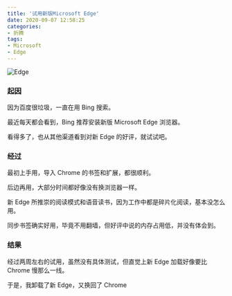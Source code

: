 ```yaml
---
title: '试用新版Microsoft Edge'
date: 2020-09-07 12:58:25
categories:
- 折腾
tags:
- Microsoft
- Edge
---
```


![Edge](/post-images/microsoft-edge-logo-icon-2020.webp)

<!-- more -->

### 起因

因为百度很垃圾，一直在用 Bing 搜索。

最近每天都会看到，Bing 推荐安装新版 Microsoft Edge 浏览器。

看得多了，也从其他渠道看到对新 Edge 的好评，就试试吧。

### 经过

最初上手用，导入 Chrome 的书签和扩展，都很顺利。

后边再用，大部分时间都好像没有换浏览器一样。

新 Edge 所推崇的阅读模式和语音读书，因为工作中都是碎片化阅读，基本没怎么用。

同步书签确实好用，毕竟不用翻墙，但好评中说的内存占用低，并没有体会到。

### 结果

经过两周左右的试用，虽然没有具体测试，但直觉上新 Edge 加载好像要比 Chrome 慢那么一线。

于是，我卸载了新 Edge，又换回了 Chrome
